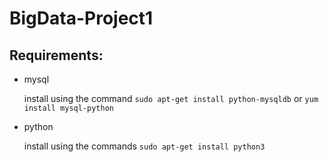# BigData-Project1

## Requirements:
- mysql 

    install using the command `sudo apt-get install python-mysqldb` or `yum install mysql-python`
- python

    install using the commands `sudo apt-get install python3`

